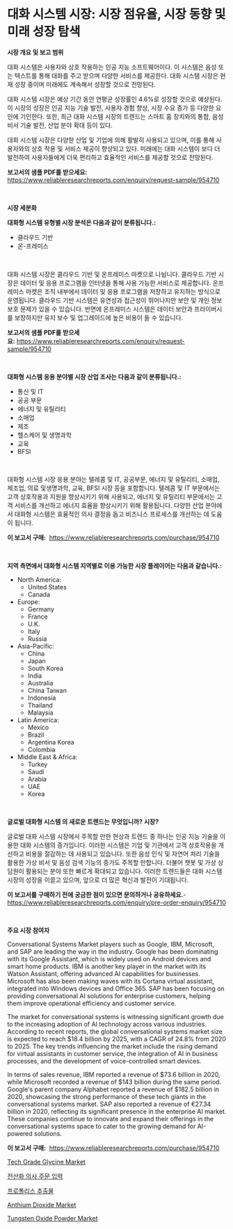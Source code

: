 <p><h1>대화 시스템 시장: 시장 점유율, 시장 동향 및 미래 성장 탐색</h1></p><p><strong>시장 개요 및 보고 범위</strong></p>
<p><p>대화 시스템은 사용자와 상호 작용하는 인공 지능 소프트웨어이다. 이 시스템은 음성 또는 텍스트를 통해 대화를 주고 받으며 다양한 서비스를 제공한다. 대화 시스템 시장은 현재 성장 중이며 미래에도 계속해서 성장할 것으로 전망된다. </p><p>대화 시스템 시장은 예상 기간 동안 연평균 성장률인 4.6%로 성장할 것으로 예상된다. 이 시장의 성장은 인공 지능 기술 발전, 사용자 경험 향상, 시장 수요 증가 등 다양한 요인에 기인한다. 또한, 최근 대화 시스템 시장의 트렌드는 스마트 홈 장치와의 통합, 음성 비서 기술 발전, 산업 분야 확대 등이 있다.</p><p>대화 시스템 시장은 다양한 산업 및 기업에 의해 활발히 사용되고 있으며, 이를 통해 사용자와의 상호 작용 및 서비스 제공이 향상되고 있다. 미래에는 대화 시스템이 보다 더 발전하여 사용자들에게 더욱 편리하고 효율적인 서비스를 제공할 것으로 전망된다.</p></p>
<p><strong>보고서의 샘플 PDF를 받으세요:</strong> <a href="https://www.reliableresearchreports.com/enquiry/request-sample/954710">https://www.reliableresearchreports.com/enquiry/request-sample/954710</a></p>
<p>&nbsp;</p>
<p><strong>시장 세분화</strong></p>
<p><strong>대화형 시스템 유형별 시장 분석은 다음과 같이 분류됩니다.:</strong></p>
<p><ul><li>클라우드 기반</li><li>온-프레미스</li></ul></p>
<p>&nbsp;</p>
<p><p>대화 시스템 시장은 클라우드 기반 및 온프레미스 마켓으로 나뉩니다. 클라우드 기반 시장은 데이터 및 응용 프로그램을 인터넷을 통해 사용 가능한 서비스로 제공합니다. 온프레미스 마켓은 조직 내부에서 데이터 및 응용 프로그램을 저장하고 유지하는 방식으로 운영됩니다. 클라우드 기반 시스템은 유연성과 접근성이 뛰어나지만 보안 및 개인 정보 보호 문제가 있을 수 있습니다. 반면에 온프레미스 시스템은 데이터 보안과 프라이버시를 보장하지만 유지 보수 및 업그레이드에 높은 비용이 들 수 있습니다.</p></p>
<p><strong>보고서의 샘플 PDF를 받으세요:</strong>&nbsp;<a href="https://www.reliableresearchreports.com/enquiry/request-sample/954710">https://www.reliableresearchreports.com/enquiry/request-sample/954710</a></p>
<p>&nbsp;</p>
<p><strong> 대화형 시스템 응용 분야별 시장 산업 조사는 다음과 같이 분류됩니다.:</strong></p>
<p><ul><li>통신 및 IT</li><li>공공 부문</li><li>에너지 및 유틸리티</li><li>소매업</li><li>제조</li><li>헬스케어 및 생명과학</li><li>교육</li><li>BFSI</li></ul></p>
<p>&nbsp;</p>
<p><p>대화형 시스템 시장 응용 분야는 텔레콤 및 IT, 공공부문, 에너지 및 유틸리티, 소매업, 제조업, 의료 및생명과학, 교육, BFSI 시장 등을 포함합니다. 텔레콤 및 IT 부문에서는 고객 상호작용과 지원을 향상시키기 위해 사용되고, 에너지 및 유틸리티 부문에서는 고객 서비스를 개선하고 에너지 효율을 향상시키기 위해 활용됩니다. 다양한 산업 분야에서 대화형 시스템은 효율적인 의사 결정을 돕고 비즈니스 프로세스를 개선하는 데 도움이 됩니다.</p></p>
<p><strong>이 보고서 구매:</strong>&nbsp; <a href="https://www.reliableresearchreports.com/purchase/954710">https://www.reliableresearchreports.com/purchase/954710</a></p>
<p>&nbsp;</p>
<p><strong>지역 측면에서 대화형 시스템 지역별로 이용 가능한 시장 플레이어는 다음과 같습니다.:</strong></p>
<p><ul>
    <li>
        North America:
        <ul>
            <li>United States</li>
            <li>Canada</li>
        </ul>
    </li>
    <li>
        Europe:
        <ul>
            <li>Germany</li>
            <li>France</li>
            <li>U.K.</li>
            <li>Italy</li>
            <li>Russia</li>
        </ul>
    </li>
    <li>
        Asia-Pacific:
        <ul>
            <li>China</li>
            <li>Japan</li>
            <li>South Korea</li>
            <li>India</li>
            <li>Australia</li>
            <li>China Taiwan</li>
            <li>Indonesia</li>
            <li>Thailand</li>
            <li>Malaysia</li>
        </ul>
    </li>
    <li>
        Latin America:
        <ul>
            <li>Mexico</li>
            <li>Brazil</li>
            <li>Argentina Korea</li>
            <li>Colombia</li>
        </ul>
    </li>
    <li>
        Middle East & Africa:
        <ul>
            <li>Turkey</li>
            <li>Saudi</li>
            <li>Arabia</li>
            <li>UAE</li>
            <li>Korea</li>
        </ul>
    </li>
    </ul></p>
<p>&nbsp;</p>
<p><strong>글로벌 대화형 시스템 의 새로운 트렌드는 무엇입니까? 시장?</strong></p>
<p><p>글로벌 대화 시스템 시장에서 주목할 만한 현상과 트렌드 중 하나는 인공 지능 기술을 이용한 대화 시스템의 증가입니다. 이러한 시스템은 기업 및 기관에서 고객 상호작용을 개선하고 비용을 절감하는 데 사용되고 있습니다. 또한 음성 인식 및 자연어 처리 기술을 활용한 가상 비서 및 음성 검색 기능의 증가도 주목할 만합니다. 더불어 챗봇 및 가상 상담원이 활용되는 분야 또한 빠르게 확대되고 있습니다. 이러한 트렌드들은 대화 시스템 시장의 성장을 이끌고 있으며, 앞으로 더 많은 혁신과 발전이 기대됩니다.</p></p>
<p><strong>이 보고서를 구매하기 전에 궁금한 점이 있으면 문의하거나 공유하세요.</strong>- <a href="https://www.reliableresearchreports.com/enquiry/pre-order-enquiry/954710">https://www.reliableresearchreports.com/enquiry/pre-order-enquiry/954710</a></p>
<p>&nbsp;</p>
<p><strong>주요 시장 참여자</strong></p>
<p><p>Conversational Systems Market players such as Google, IBM, Microsoft, and SAP are leading the way in the industry. Google has been dominating with its Google Assistant, which is widely used on Android devices and smart home products. IBM is another key player in the market with its Watson Assistant, offering advanced AI capabilities for businesses. Microsoft has also been making waves with its Cortana virtual assistant, integrated into Windows devices and Office 365. SAP has been focusing on providing conversational AI solutions for enterprise customers, helping them improve operational efficiency and customer service.</p><p>The market for conversational systems is witnessing significant growth due to the increasing adoption of AI technology across various industries. According to recent reports, the global conversational systems market size is expected to reach $18.4 billion by 2025, with a CAGR of 24.8% from 2020 to 2025. The key trends influencing the market include the rising demand for virtual assistants in customer service, the integration of AI in business processes, and the development of voice-controlled smart devices.</p><p>In terms of sales revenue, IBM reported a revenue of $73.6 billion in 2020, while Microsoft recorded a revenue of $143 billion during the same period. Google's parent company Alphabet reported a revenue of $182.5 billion in 2020, showcasing the strong performance of these tech giants in the conversational systems market. SAP also reported a revenue of €27.34 billion in 2020, reflecting its significant presence in the enterprise AI market. These companies continue to innovate and expand their offerings in the conversational systems space to cater to the growing demand for AI-powered solutions.</p></p>
<p><strong>이 보고서 구매:</strong>&nbsp;&nbsp;<a href="https://www.reliableresearchreports.com/purchase/954710">https://www.reliableresearchreports.com/purchase/954710</a></p>
<p><p><a href="https://pretty-mail-caf.notion.site/Tech-Grade-Glycine-Market-Size-Evaluating-its-Market-Trends-Growth-and-Projections-2024-2031-5fa6eb3e4ac24f07bcdbd5e203ff594f">Tech Grade Glycine Market</a></p><p><a href="https://github.com/lzrvbyqzftro57/Market-Research-Report-List-1/blob/main/7197455185266.md">전산화 의사 주문 입력</a></p><p><a href="https://medium.com/@xjtlqecrb1838/2024%EB%85%84%EB%B6%80%ED%84%B0-2031%EB%85%84%EA%B9%8C%EC%A7%80%EC%9D%98-%EA%B8%B0%EA%B0%84%EC%97%90-%EB%8C%80%ED%95%9C-%ED%94%84%EB%A1%9C%ED%8F%B4%EB%A6%AC%EC%8A%A4-%EC%B6%94%EC%B6%9C%EB%AC%BC-%EC%8B%9C%EC%9E%A5-%EB%B6%84%EC%84%9D-%EB%B0%8F-%EA%B7%9C%EB%AA%A8-%EC%98%88%EC%B8%A1-506ef54ae75a">프로폴리스 추출물</a></p><p><a href="https://issuu.com/reportprime-2/docs/anthium-dioxide-market-size-2030.pptx">Anthium Dioxide Market</a></p><p><a href="https://view.publitas.com/reportprime-1/tungsten-oxide-powder-market-a-comprehensive-report-of-its-market-share-growth-trends-2024-2031/">Tungsten Oxide Powder Market</a></p></p>
